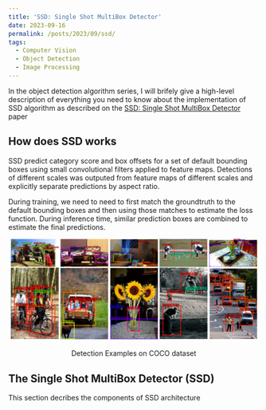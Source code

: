```yaml
---
title: 'SSD: Single Shot MultiBox Detector'
date: 2023-09-16
permalink: /posts/2023/09/ssd/
tags:
  - Computer Vision
  - Object Detection
  - Image Processing
---
```


In the object detection algorithm series, I will brifely give a high-level description of everything you need to know about the implementation of SSD algorithm as described on the [SSD: Single Shot MultiBox Detector](https://arxiv.org/abs/1512.02325) paper

## How does SSD works

SSD predict category score and box offsets for a set of default bounding boxes using small convolutional filters applied to feature maps. Detections of different scales was outputed from feature maps of different scales and explicitly separate predictions by aspect ratio.

During training, we need to need to first match the groundtruth to the default bounding boxes and then using those matches to estimate the loss function. During inference time, similar prediction boxes are combined to estimate the final predictions.

<p align='center'>
<img src='../images/posts/ssd/detection_examples_coco.PNG'>
<figcaption align='center'>Detection Examples on COCO dataset</figcaption>
</p>

## The Single Shot MultiBox Detector (SSD)
This section decribes the components of SSD architecture

